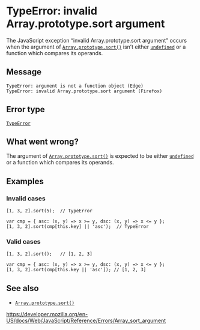 TypeError: invalid Array.prototype.sort argument
================================================

The JavaScript exception “invalid Array.prototype.sort argument” occurs when the argument of [`Array.prototype.sort()`](../global_objects/array/sort) isn’t either [`undefined`](../global_objects/undefined) or a function which compares its operands.

Message
-------

    TypeError: argument is not a function object (Edge)
    TypeError: invalid Array.prototype.sort argument (Firefox)

Error type
----------

[`TypeError`](../global_objects/typeerror)

What went wrong?
----------------

The argument of [`Array.prototype.sort()`](../global_objects/array/sort) is expected to be either [`undefined`](../global_objects/undefined) or a function which compares its operands.

Examples
--------

### Invalid cases

    [1, 3, 2].sort(5);  // TypeError

    var cmp = { asc: (x, y) => x >= y, dsc: (x, y) => x <= y };
    [1, 3, 2].sort(cmp[this.key] || 'asc');  // TypeError

### Valid cases

    [1, 3, 2].sort();   // [1, 2, 3]

    var cmp = { asc: (x, y) => x >= y, dsc: (x, y) => x <= y };
    [1, 3, 2].sort(cmp[this.key || 'asc']); // [1, 2, 3]

See also
--------

-   [`Array.prototype.sort()`](../global_objects/array/sort)

<a href="https://developer.mozilla.org/en-US/docs/Web/JavaScript/Reference/Errors/Array_sort_argument" class="_attribution-link">https://developer.mozilla.org/en-US/docs/Web/JavaScript/Reference/Errors/Array_sort_argument</a>
